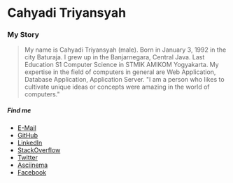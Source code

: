 # Cahyadi Triyansyah

### My Story

> My name is Cahyadi Triyansyah (male). Born in January 3, 1992 in the city Baturaja. I grew up in the Banjarnegara, Central Java. Last Education S1 Computer Science in STMIK AMIKOM Yogyakarta. My expertise in the field of computers in general are Web Application, Database Application, Application Server.
  "I am a person who likes to cultivate unique ideas or concepts were amazing in the world of computers."

##### Find me

* [E-Mail](mailto:sundi3yansyah@gmail.com)
* [GitHub](https://github.com/SunDi3yansyah)
* [LinkedIn](https://www.linkedin.com/in/SunDi3yansyah)
* [StackOverflow](http://stackoverflow.com/users/3757627/sundi3yansyah?tab=profile)
* [Twitter](https://twitter.com/SunDi3yansyah)
* [Asciinema](https://asciinema.org/~SunDi3yansyah)
* [Facebook](https://www.facebook.com/SunDi3yansyah)

